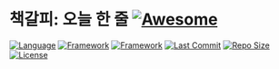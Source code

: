 # 책갈피: 오늘 한 줄 [![Awesome](https://cdn.rawgit.com/sindresorhus/awesome/d7305f38d29fed78fa85652e3a63e154dd8e8829/media/badge.svg)](https://github.com/sindresorhus/awesome)
[![Language](https://img.shields.io/badge/Language-Swift_5.7-orange.svg)]()
[![Framework](https://img.shields.io/badge/Framework-SpriteKit-green.svg)]()
[![Framework](https://img.shields.io/badge/Framework-UIKit-purple.svg)]()
[![Last Commit](https://img.shields.io/github/last-commit/BookMark-Oneline/BookMark_iOS)]()
[![Repo Size](https://img.shields.io/github/repo-size/BookMark-Oneline/BookMark_iOS)]()
[![License](https://img.shields.io/badge/License-GPL-blue.svg)]()
